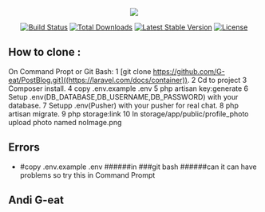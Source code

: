 <p align="center"><img src="https://laravel.com/assets/img/components/logo-laravel.svg"></p>

<p align="center">
<a href="https://travis-ci.org/laravel/framework"><img src="https://travis-ci.org/laravel/framework.svg" alt="Build Status"></a>
<a href="https://packagist.org/packages/laravel/framework"><img src="https://poser.pugx.org/laravel/framework/d/total.svg" alt="Total Downloads"></a>
<a href="https://packagist.org/packages/laravel/framework"><img src="https://poser.pugx.org/laravel/framework/v/stable.svg" alt="Latest Stable Version"></a>
<a href="https://packagist.org/packages/laravel/framework"><img src="https://poser.pugx.org/laravel/framework/license.svg" alt="License"></a>
</p>

## How to clone :
On Command Propt or Git Bash:
1 [git clone https://github.com/G-eat/PostBlog.git]((https://laravel.com/docs/container)).
2 Cd to project
3 Composer install.
4 copy .env.example .env
5 php artisan key:generate
6 Setup .env(DB_DATABASE,DB_USERNAME,DB_PASSWORD) with your database.
7 Setupp .env(Pusher) with your pusher for real chat.
8 php artisan migrate.
9 php storage:link
10 In storage/app/public/profile_photo upload photo named noImage.png

## Errors

- #copy .env.example .env ######in ###git bash ######can it can have problems so try this in Command Prompt

## Andi G-eat
